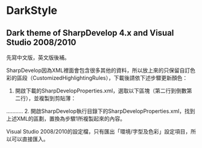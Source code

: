 DarkStyle
=========

Dark theme of SharpDevelop 4.x and Visual Studio 2008/2010
--------
先寫中文版，英文版後補。

SharpDevelop因為XML裡面會包含很多其他的資料，所以放上來的只保留自訂色彩的區段（CustomizedHighlightingRules），下載後請依下述步驟更新顏色：

1. 開啟下載的SharpDevelopProperties.xml，選取以下區塊（第二行到倒數第二行），並複製到剪貼薄：
  <SerializedValue name="CustomizedHighlightingRules">
		...........
	</SerializedValue>
2. 開啟SharpDevelop執行目錄下的SharpDevelopProperties.xml，找到上述XML的區劃，置換為步驟1所複製起來的內容。

Visual Studio 2008/2010的設定檔，只有匯出「環境/字型及色彩」設定項目，所以可以直接匯入。